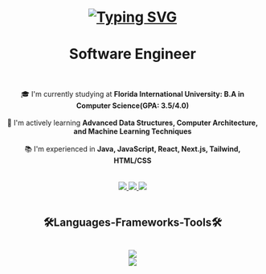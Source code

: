 
<h1 align="center">
   <a href="https://git.io/typing-svg"><img src="https://readme-typing-svg.demolab.com?font=Fira+Code&weight=600&size=30&duration=3500&pause=1000&color=00F72B&center=true&width=435&lines=Welcome!+%F0%9F%91%8B+;I'm+Leo+Sadoun" alt="Typing SVG" />
   </a>
</h1>

<h1 align="center" margin-bottom:'10px'>Software Engineer</h1>

<br />

<br />
<div align="center">
    🎓 I'm currently studying at <strong>Florida International University: B.A in Computer Science(GPA: 3.5/4.0)</strong><br /><br />
    🌱 I'm actively learning <strong>Advanced Data Structures, Computer Architecture, and Machine Learning Techniques</strong><br /><br />
    📚 I'm experienced in <strong> Java, JavaScript, React, Next.js, Tailwind, HTML/CSS</strong></br /><br />
</div>

<br />

<div align="center">
  <a href="mailto:Leosadoun4@gmail.com.com">
    <img src="https://img.shields.io/badge/Gmail-333333?style=for-the-badge&logo=gmail&logoColor=red target="_blank" />
  </a>
  
  <a href="www.linkedin.com/in/leo-sadoun" target="_blank">
    <img src="https://img.shields.io/badge/LinkedIn-0077B5?style=for-the-badge&logo=linkedin&logoColor=white" target="_blank" />
  </a>

  <!-- Implement discord -->
  <a href="" target="_blank">
    <img src="https://img.shields.io/badge/Discord-5865F2?style=for-the-badge&logo=discord&logoColor=white" target="_blank" />
  </a>
  <!-- Implement Website here
  <a href="ENTER WEBSITE URL HERE" target="_blank">
    <img src="https://img.shields.io/badge/Portfolio-FF5722?style=for-the-badge&logo=todoist&logoColor=white" target="_blank" />
  </a>
  -->
</div>

<br />

<h2 align="center">🛠️Languages-Frameworks-Tools🛠️</h2>
<br />
<div align="center">
  <a href="https://skillicons.dev">
    <img src="https://skillicons.dev/icons?i=nodejs,github,git,python,javascript,express,mongodb,c,java"/><br />
    <img src="https://skillicons.dev/icons?i=react,bootstrap,mysql,html,css,tailwind,figma,vscode,idea,godot"/>
  </a>
</div>

<br/><br/>
<br/>
